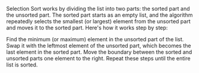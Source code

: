 Selection Sort works by dividing the list into two parts: the sorted part and the unsorted part. The sorted part starts as an empty list, and the algorithm repeatedly selects the smallest (or largest) element from the unsorted part and moves it to the sorted part. Here's how it works step by step:

Find the minimum (or maximum) element in the unsorted part of the list.
Swap it with the leftmost element of the unsorted part, which becomes the last element in the sorted part.
Move the boundary between the sorted and unsorted parts one element to the right.
Repeat these steps until the entire list is sorted.